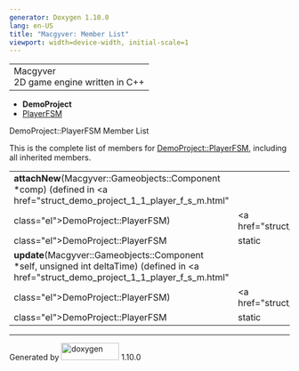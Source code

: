 ```yaml
---
generator: Doxygen 1.10.0
lang: en-US
title: "Macgyver: Member List"
viewport: width=device-width, initial-scale=1
---
```


<div id="top">

<div id="titlearea">

<table data-cellspacing="0" data-cellpadding="0">
<colgroup>
<col style="width: 100%" />
</colgroup>
<tbody>
<tr id="projectrow" class="odd">
<td id="projectalign"><div id="projectname">
Macgyver
</div>
<div id="projectbrief">
2D game engine written in C++
</div></td>
</tr>
</tbody>
</table>

</div>

<div id="main-nav">

</div>

<div id="nav-path" class="navpath">

- **DemoProject**
- <a href="struct_demo_project_1_1_player_f_s_m.html"
  class="el">PlayerFSM</a>

</div>

</div>

<div class="header">

<div class="headertitle">

<div class="title">

DemoProject::PlayerFSM Member List

</div>

</div>

</div>

<div class="contents">

This is the complete list of members for
<a href="struct_demo_project_1_1_player_f_s_m.html"
class="el">DemoProject::PlayerFSM</a>, including all inherited members.

|                                                                                                                                             |                                                     |                                    |
|---------------------------------------------------------------------------------------------------------------------------------------------|-----------------------------------------------------|------------------------------------|
| **attachNew**(Macgyver::Gameobjects::Component \*comp) (defined in <a href="struct_demo_project_1_1_player_f_s_m.html"                      
 class="el">DemoProject::PlayerFSM</a>)                                                                                                       | <a href="struct_demo_project_1_1_player_f_s_m.html" 
                                                                                                                                               class="el">DemoProject::PlayerFSM</a>                | <span class="mlabel">static</span> |
| **update**(Macgyver::Gameobjects::Component \*self, unsigned int deltaTime) (defined in <a href="struct_demo_project_1_1_player_f_s_m.html" 
 class="el">DemoProject::PlayerFSM</a>)                                                                                                       | <a href="struct_demo_project_1_1_player_f_s_m.html" 
                                                                                                                                               class="el">DemoProject::PlayerFSM</a>                | <span class="mlabel">static</span> |

</div>

------------------------------------------------------------------------

<span class="small">Generated
by [<img src="doxygen.svg" class="footer" width="104" height="31"
alt="doxygen" />](https://www.doxygen.org/index.html) 1.10.0</span>
